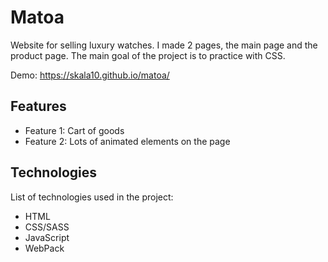 # Matoa

Website for selling luxury watches. I made 2 pages, the main page and the product page.
The main goal of the project is to practice with CSS.

Demo:  https://skala10.github.io/matoa/

## Features

- Feature 1: Cart of goods
- Feature 2: Lots of animated elements on the page

## Technologies

List of technologies used in the project:

- HTML
- CSS/SASS
- JavaScript
- WebPack

